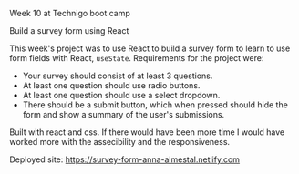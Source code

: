 Week 10 at Technigo boot camp 

Build a survey form using React

This week's project was to use React to build a survey form to learn to use form fields with React, `useState`. 
Requirements for the project were: 
* Your survey should consist of at least 3 questions.
* At least one question should use radio buttons.
* At least one question should use a select dropdown.
* There should be a submit button, which when pressed should hide the form and show a summary of the user's submissions.

Built with react and css.
If there would have been more time I would have worked more with the assecibility and the responsiveness.

Deployed site: https://survey-form-anna-almestal.netlify.com
